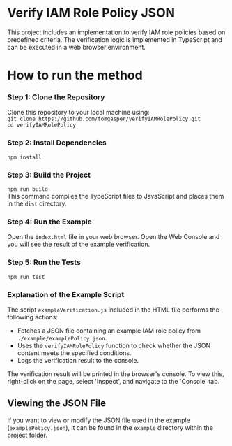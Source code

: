 # Verify IAM Role Policy JSON

This project includes an implementation to verify IAM role policies based on predefined criteria.
The verification logic is implemented in TypeScript and can be executed in a web browser environment.

# How to run the method

### Step 1: Clone the Repository

Clone this repository to your local machine using:\
`git clone https://github.com/tomgasper/verifyIAMRolePolicy.git`\
`cd verifyIAMRolePolicy`

### Step 2: Install Dependencies

`npm install`

### Step 3: Build the Project

`npm run build`\
This command compiles the TypeScript files to JavaScript and places them in the `dist` directory.

### Step 4: Run the Example

Open the `index.html` file in your web browser.
Open the Web Console and you will see the result of the example verification.

### Step 5: Run the Tests

`npm run test`

### Explanation of the Example Script

The script `exampleVerification.js` included in the HTML file performs the following actions:
- Fetches a JSON file containing an example IAM role policy from `./example/examplePolicy.json`.
- Uses the `verifyIAMRolePolicy` function to check whether the JSON content meets the specified conditions.
- Logs the verification result to the console.

The verification result will be printed in the browser's console. To view this, right-click on the page, select 'Inspect', and navigate to the 'Console' tab.

## Viewing the JSON File

If you want to view or modify the JSON file used in the example (`examplePolicy.json`), it can be found in the `example` directory within the project folder.
